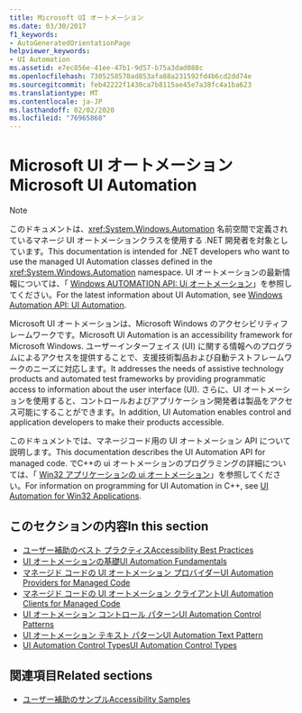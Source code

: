 ```yaml
---
title: Microsoft UI オートメーション
ms.date: 03/30/2017
f1_keywords:
- AutoGeneratedOrientationPage
helpviewer_keywords:
- UI Automation
ms.assetid: e7ec856e-41ee-47b1-9d57-b75a3dad088c
ms.openlocfilehash: 7305258570ad853afa88a231592fd4b6cd2dd74e
ms.sourcegitcommit: feb42222f1430ca7b8115ae45e7a38fc4a1ba623
ms.translationtype: MT
ms.contentlocale: ja-JP
ms.lasthandoff: 02/02/2020
ms.locfileid: "76965868"
---
```

# <a name="microsoft-ui-automation"></a><span data-ttu-id="38508-102">Microsoft UI オートメーション</span><span class="sxs-lookup"><span data-stu-id="38508-102">Microsoft UI Automation</span></span>

> [!NOTE]
> <span data-ttu-id="38508-103">このドキュメントは、<xref:System.Windows.Automation> 名前空間で定義されているマネージ UI オートメーションクラスを使用する .NET 開発者を対象としています。</span><span class="sxs-lookup"><span data-stu-id="38508-103">This documentation is intended for .NET developers who want to use the managed UI Automation classes defined in the <xref:System.Windows.Automation> namespace.</span></span> <span data-ttu-id="38508-104">UI オートメーションの最新情報については、「 [Windows AUTOMATION API: Ui オートメーション](/windows/win32/winauto/entry-uiauto-win32)」を参照してください。</span><span class="sxs-lookup"><span data-stu-id="38508-104">For the latest information about UI Automation, see [Windows Automation API: UI Automation](/windows/win32/winauto/entry-uiauto-win32).</span></span>

 <span data-ttu-id="38508-105">Microsoft UI オートメーションは、Microsoft Windows のアクセシビリティフレームワークです。</span><span class="sxs-lookup"><span data-stu-id="38508-105">Microsoft UI Automation is an accessibility framework for Microsoft Windows.</span></span> <span data-ttu-id="38508-106">ユーザーインターフェイス (UI) に関する情報へのプログラムによるアクセスを提供することで、支援技術製品および自動テストフレームワークのニーズに対応します。</span><span class="sxs-lookup"><span data-stu-id="38508-106">It addresses the needs of assistive technology products and automated test frameworks by providing programmatic access to information about the user interface (UI).</span></span> <span data-ttu-id="38508-107">さらに、UI オートメーションを使用すると、コントロールおよびアプリケーション開発者は製品をアクセス可能にすることができます。</span><span class="sxs-lookup"><span data-stu-id="38508-107">In addition, UI Automation enables control and application developers to make their products accessible.</span></span>

 <span data-ttu-id="38508-108">このドキュメントでは、マネージコード用の UI オートメーション API について説明します。</span><span class="sxs-lookup"><span data-stu-id="38508-108">This documentation describes the UI Automation API for managed code.</span></span> <span data-ttu-id="38508-109">でC++の ui オートメーションのプログラミングの詳細については、「 [Win32 アプリケーションの ui オートメーション](/windows/desktop/winauto/windows-automation-api-portal)」を参照してください。</span><span class="sxs-lookup"><span data-stu-id="38508-109">For information on programming for UI Automation in C++, see [UI Automation for Win32 Applications](/windows/desktop/winauto/windows-automation-api-portal).</span></span>

## <a name="in-this-section"></a><span data-ttu-id="38508-110">このセクションの内容</span><span class="sxs-lookup"><span data-stu-id="38508-110">In this section</span></span>

- [<span data-ttu-id="38508-111">ユーザー補助のベスト プラクティス</span><span class="sxs-lookup"><span data-stu-id="38508-111">Accessibility Best Practices</span></span>](accessibility-best-practices.md)
- [<span data-ttu-id="38508-112">UI オートメーションの基礎</span><span class="sxs-lookup"><span data-stu-id="38508-112">UI Automation Fundamentals</span></span>](ui-automation-fundamentals.md)
- [<span data-ttu-id="38508-113">マネージド コードの UI オートメーション プロバイダー</span><span class="sxs-lookup"><span data-stu-id="38508-113">UI Automation Providers for Managed Code</span></span>](ui-automation-providers-for-managed-code.md)
- [<span data-ttu-id="38508-114">マネージド コードの UI オートメーション クライアント</span><span class="sxs-lookup"><span data-stu-id="38508-114">UI Automation Clients for Managed Code</span></span>](ui-automation-clients-for-managed-code.md)
- [<span data-ttu-id="38508-115">UI オートメーション コントロール パターン</span><span class="sxs-lookup"><span data-stu-id="38508-115">UI Automation Control Patterns</span></span>](ui-automation-control-patterns.md)
- [<span data-ttu-id="38508-116">UI オートメーション テキスト パターン</span><span class="sxs-lookup"><span data-stu-id="38508-116">UI Automation Text Pattern</span></span>](ui-automation-text-pattern.md)
- [<span data-ttu-id="38508-117">UI Automation Control Types</span><span class="sxs-lookup"><span data-stu-id="38508-117">UI Automation Control Types</span></span>](ui-automation-control-types.md)

## <a name="related-sections"></a><span data-ttu-id="38508-118">関連項目</span><span class="sxs-lookup"><span data-stu-id="38508-118">Related sections</span></span>

- [<span data-ttu-id="38508-119">ユーザー補助のサンプル</span><span class="sxs-lookup"><span data-stu-id="38508-119">Accessibility Samples</span></span>](https://github.com/Microsoft/WPF-Samples/tree/master/Accessibility) 
